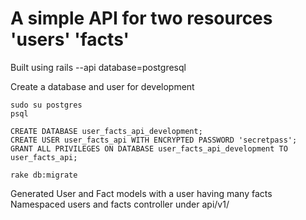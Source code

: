 # A simple API for two resources 'users' 'facts'

Built using rails --api database=postgresql

Create a database and user for development
```
sudo su postgres
psql
```

```
CREATE DATABASE user_facts_api_development;
CREATE USER user_facts_api WITH ENCRYPTED PASSWORD 'secretpass';
GRANT ALL PRIVILEGES ON DATABASE user_facts_api_development TO user_facts_api;
```
```
rake db:migrate
```
Generated User and Fact models with a user having many facts
Namespaced users and facts controller under api/v1/


